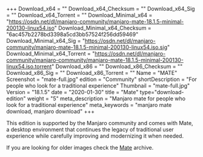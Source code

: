 +++
Download_x64 = ""
Download_x64_Checksum = ""
Download_x64_Sig = ""
Download_x64_Torrent = ""
Download_Minimal_x64 = "https://osdn.net/dl/manjaro-community/manjaro-mate-18.1.5-minimal-200130-linux54.iso"
Download_Minimal_x64_Checksum = "6ac457b2278bd3398a5cd3bb57524f256dd59469"
Download_Minimal_x64_Sig = "https://osdn.net/dl/manjaro-community/manjaro-mate-18.1.5-minimal-200130-linux54.iso.sig"
Download_Minimal_x64_Torrent = "https://osdn.net/dl/manjaro-community/manjaro-community/manjaro-mate-18.1.5-minimal-200130-linux54.iso.torrent"
Download_x86 = ""
Download_x86_Checksum = ""
Download_x86_Sig = ""
Download_x86_Torrent = ""
Name = "MATE"
Screenshot = "mate-full.jpg"
edition = "Community"
shortDescription = "For people who look for a traditional experience"
Thumbnail = "mate-full.jpg"
Version = "18.1.5"
date = "2020-01-30"
title = "Mate"
type="download-edition"
weight = "5"
meta_description = "Manjaro mate for people who look for a traditional experience"
meta_keywords = "manjaro mate download, manjaro download"
+++

This edition is supported by the Manjaro community and comes with Mate, a desktop environment that continues the legacy of traditional user experience while carefully improving and modernizing it when needed.

If you are looking for older images check the [Mate](https://osdn.net/projects/manjaro-community/storage/z_release_archive/mate) archive.

